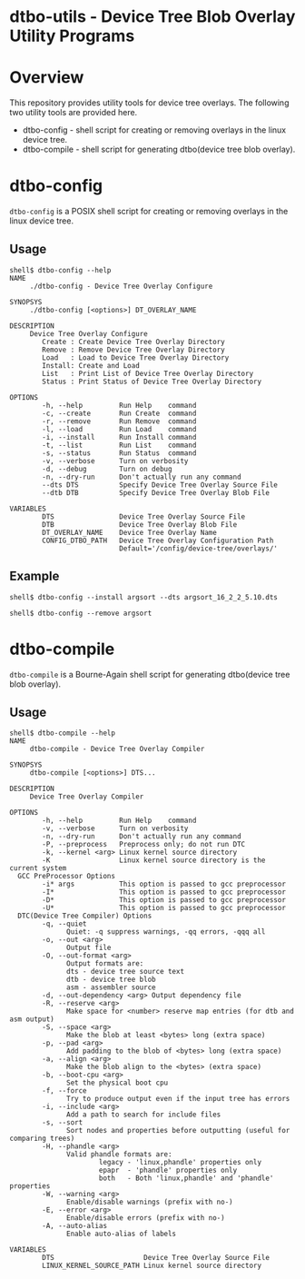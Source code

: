 dtbo-utils - Device Tree Blob Overlay Utility Programs
======================================================

# Overview

This repository provides utility tools for device tree overlays.
The following two utility tools are provided here.

 * dtbo-config  - shell script for creating or removing overlays in the linux device tree.
 * dtbo-compile - shell script for generating dtbo(device tree blob overlay).

# dtbo-config

```dtbo-config``` is a POSIX shell script for creating or removing overlays in the linux device tree.

## Usage

```console
shell$ dtbo-config --help
NAME
     ./dtbo-config - Device Tree Overlay Configure

SYNOPSYS
     ./dtbo-config [<options>] DT_OVERLAY_NAME

DESCRIPTION
     Device Tree Overlay Configure
        Create : Create Device Tree Overlay Directory
        Remove : Remove Device Tree Overlay Directory
        Load   : Load to Device Tree Overlay Directory
        Install: Create and Load
        List   : Print List of Device Tree Overlay Directory
        Status : Print Status of Device Tree Overlay Directory

OPTIONS
        -h, --help         Run Help    command
        -c, --create       Run Create  command
        -r, --remove       Run Remove  command
        -l, --load         Run Load    command
        -i, --install      Run Install command
        -t, --list         Run List    command
        -s, --status       Run Status  command
        -v, --verbose      Turn on verbosity
        -d, --debug        Turn on debug
        -n, --dry-run      Don't actually run any command
        --dts DTS          Specify Device Tree Overlay Source File
        --dtb DTB          Specify Device Tree Overlay Blob File

VARIABLES
        DTS                Device Tree Overlay Source File
        DTB                Device Tree Overlay Blob File
        DT_OVERLAY_NAME    Device Tree Overlay Name
        CONFIG_DTBO_PATH   Device Tree Overlay Configuration Path
                           Default='/config/device-tree/overlays/'
```

## Example

```console
shell$ dtbo-config --install argsort --dts argsort_16_2_2_5.10.dts
```

```console
shell$ dtbo-config --remove argsort
```

# dtbo-compile

```dtbo-compile``` is a Bourne-Again shell script for generating dtbo(device tree blob overlay).

## Usage

```console
shell$ dtbo-compile --help
NAME
     dtbo-compile - Device Tree Overlay Compiler

SYNOPSYS
     dtbo-compile [<options>] DTS...

DESCRIPTION
     Device Tree Overlay Compiler

OPTIONS
        -h, --help         Run Help    command
        -v, --verbose      Turn on verbosity
        -n, --dry-run      Don't actually run any command
        -P, --preprocess   Preprocess only; do not run DTC
        -k, --kernel <arg> Linux kernel source directory
        -K                 Linux kernel source directory is the current system
  GCC PreProcessor Options
        -i* args           This option is passed to gcc preprocessor
        -I*                This option is passed to gcc preprocessor
        -D*                This option is passed to gcc preprocessor
        -U*                This option is passed to gcc preprocessor
  DTC(Device Tree Compiler) Options
        -q, --quiet                
              Quiet: -q suppress warnings, -qq errors, -qqq all
        -o, --out <arg>            
              Output file
        -O, --out-format <arg>
              Output formats are:
              dts - device tree source text
              dtb - device tree blob
              asm - assembler source
        -d, --out-dependency <arg> Output dependency file
        -R, --reserve <arg>        
              Make space for <number> reserve map entries (for dtb and asm output)
        -S, --space <arg>          
              Make the blob at least <bytes> long (extra space)
        -p, --pad <arg>            
              Add padding to the blob of <bytes> long (extra space)
        -a, --align <arg>          
              Make the blob align to the <bytes> (extra space)
        -b, --boot-cpu <arg>       
              Set the physical boot cpu
        -f, --force                
              Try to produce output even if the input tree has errors
        -i, --include <arg>        
              Add a path to search for include files
        -s, --sort                 
              Sort nodes and properties before outputting (useful for comparing trees)
        -H, --phandle <arg>        
              Valid phandle formats are:
                      legacy - 'linux,phandle' properties only
                      epapr  - 'phandle' properties only
                      both   - Both 'linux,phandle' and 'phandle' properties
        -W, --warning <arg>        
              Enable/disable warnings (prefix with no-)
        -E, --error <arg>          
              Enable/disable errors (prefix with no-)
        -A, --auto-alias           
              Enable auto-alias of labels

VARIABLES
        DTS                      Device Tree Overlay Source File
        LINUX_KERNEL_SOURCE_PATH Linux kernel source directory
```

